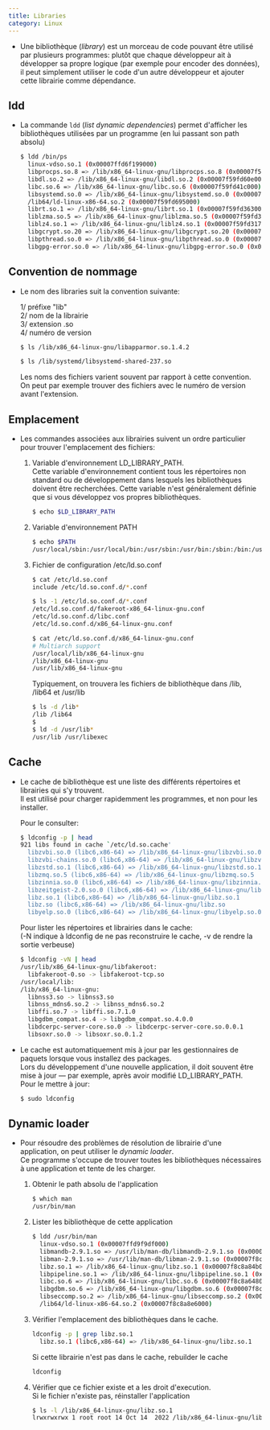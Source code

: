 ```yaml
---
title: Libraries
category: Linux
---
```


* Une bibliothèque (*library*) est un morceau de code pouvant être utilisé par plusieurs programmes: plutôt que chaque développeur ait à développer sa propre logique (par exemple pour encoder des données), il peut simplement utiliser le code d'un autre développeur et ajouter cette librairie comme dépendance.

## ldd

* La commande `ldd` (*list dynamic dependencies*) permet d'afficher les bibliothèques utilisées par un programme (en lui passant son path absolu)

  ``` bash
  $ ldd /bin/ps
    linux-vdso.so.1 (0x00007ffd6f199000)
    libprocps.so.8 => /lib/x86_64-linux-gnu/libprocps.so.8 (0x00007f59fd614000)
    libdl.so.2 => /lib/x86_64-linux-gnu/libdl.so.2 (0x00007f59fd60e000)
    libc.so.6 => /lib/x86_64-linux-gnu/libc.so.6 (0x00007f59fd41c000)
    libsystemd.so.0 => /lib/x86_64-linux-gnu/libsystemd.so.0 (0x00007f59fd36d000)
    /lib64/ld-linux-x86-64.so.2 (0x00007f59fd695000)
    librt.so.1 => /lib/x86_64-linux-gnu/librt.so.1 (0x00007f59fd363000)
    liblzma.so.5 => /lib/x86_64-linux-gnu/liblzma.so.5 (0x00007f59fd33a000)
    liblz4.so.1 => /lib/x86_64-linux-gnu/liblz4.so.1 (0x00007f59fd317000)
    libgcrypt.so.20 => /lib/x86_64-linux-gnu/libgcrypt.so.20 (0x00007f59fd1f9000)
    libpthread.so.0 => /lib/x86_64-linux-gnu/libpthread.so.0 (0x00007f59fd1d6000)
    libgpg-error.so.0 => /lib/x86_64-linux-gnu/libgpg-error.so.0 (0x00007f59fd1b3000)
  ```

## Convention de nommage

* Le nom des libraries suit la convention suivante:

  1/ préfixe "lib"  
  2/ nom de la librairie  
  3/ extension .so  
  4/ numéro de version

  ``` bash
  $ ls /lib/x86_64-linux-gnu/libapparmor.so.1.4.2

  $ ls /lib/systemd/libsystemd-shared-237.so
  ```

  Les noms des fichiers varient souvent par rapport à cette convention.  
  On peut par exemple trouver des fichiers avec le numéro de version avant l'extension.

## Emplacement

* Les commandes associées aux librairies suivent un ordre particulier pour trouver l'emplacement des fichiers:

  1. Variable d'environnement LD_LIBRARY_PATH.  
     Cette variable d'environnement contient tous les répertoires non standard ou de développement dans lesquels les bibliothèques doivent être recherchées. Cette variable n'est généralement définie que si vous développez vos propres bibliothèques.

      ``` bash
      $ echo $LD_LIBRARY_PATH

      ```

  2. Variable d'environnement PATH

      ``` bash
      $ echo $PATH
      /usr/local/sbin:/usr/local/bin:/usr/sbin:/usr/bin:/sbin:/bin:/usr/games:/usr/local/games:/snap/bin
      ```

  3. Fichier de configuration /etc/ld.so.conf

      ``` bash
      $ cat /etc/ld.so.conf
      include /etc/ld.so.conf.d/*.conf

      $ ls -1 /etc/ld.so.conf.d/*.conf
      /etc/ld.so.conf.d/fakeroot-x86_64-linux-gnu.conf
      /etc/ld.so.conf.d/libc.conf
      /etc/ld.so.conf.d/x86_64-linux-gnu.conf

      $ cat /etc/ld.so.conf.d/x86_64-linux-gnu.conf
      # Multiarch support
      /usr/local/lib/x86_64-linux-gnu
      /lib/x86_64-linux-gnu
      /usr/lib/x86_64-linux-gnu
      ```

      Typiquement, on trouvera les fichiers de bibliothèque dans /lib, /lib64 et /usr/lib

      ``` bash
      $ ls -d /lib*
      /lib /lib64
      $
      $ ld -d /usr/lib*
      /usr/lib /usr/libexec
      ```

## Cache

* Le cache de bibliothèque est une liste des différents répertoires et librairies qui s'y trouvent.  
  Il est utilisé pour charger rapidemment les programmes, et non pour les installer.

  Pour le consulter:

  ``` bash
  $ ldconfig -p | head
  921 libs found in cache `/etc/ld.so.cache'
    libzvbi.so.0 (libc6,x86-64) => /lib/x86_64-linux-gnu/libzvbi.so.0
    libzvbi-chains.so.0 (libc6,x86-64) => /lib/x86_64-linux-gnu/libzvbi-chains.so.0
    libzstd.so.1 (libc6,x86-64) => /lib/x86_64-linux-gnu/libzstd.so.1
    libzmq.so.5 (libc6,x86-64) => /lib/x86_64-linux-gnu/libzmq.so.5
    libzinnia.so.0 (libc6,x86-64) => /lib/x86_64-linux-gnu/libzinnia.so.0
    libzeitgeist-2.0.so.0 (libc6,x86-64) => /lib/x86_64-linux-gnu/libzeitgeist-2.0.so.0
    libz.so.1 (libc6,x86-64) => /lib/x86_64-linux-gnu/libz.so.1
    libz.so (libc6,x86-64) => /lib/x86_64-linux-gnu/libz.so
    libyelp.so.0 (libc6,x86-64) => /lib/x86_64-linux-gnu/libyelp.so.0
  ```

  Pour lister les répertoires et librairies dans le cache:  
  (-N indique à ldconfig de ne pas reconstruire le cache, -v de rendre la sortie verbeuse)

  ``` bash
  $ ldconfig -vN | head
  /usr/lib/x86_64-linux-gnu/libfakeroot:
    libfakeroot-0.so -> libfakeroot-tcp.so
  /usr/local/lib:
  /lib/x86_64-linux-gnu:
    libnss3.so -> libnss3.so
    libnss_mdns6.so.2 -> libnss_mdns6.so.2
    libffi.so.7 -> libffi.so.7.1.0
    libgdbm_compat.so.4 -> libgdbm_compat.so.4.0.0
    libdcerpc-server-core.so.0 -> libdcerpc-server-core.so.0.0.1
    libsoxr.so.0 -> libsoxr.so.0.1.2
  ```

* Le cache est automatiquement mis à jour par les gestionnaires de paquets lorsque vous installez des packages.  
  Lors du développement d'une nouvelle application, il doit souvent être mise à jour — par exemple, après avoir modifié LD_LIBRARY_PATH.  
  Pour le mettre à jour:

  ``` bash
  $ sudo ldconfig
  ```

## Dynamic loader

* Pour résoudre des problèmes de résolution de librairie d'une application, on peut utiliser le *dynamic loader*.  
  Ce programme s'occupe de trouver toutes les bibliothèques nécessaires à une application et tente de les charger.

  1. Obtenir le path absolu de l'application

      ``` bash
      $ which man
      /usr/bin/man
      ```

  2. Lister les bibliothèque de cette application

      ``` bash
      $ ldd /usr/bin/man
        linux-vdso.so.1 (0x00007ffd9f9df000)
        libmandb-2.9.1.so => /usr/lib/man-db/libmandb-2.9.1.so (0x00007f8c8a8bd000)
        libman-2.9.1.so => /usr/lib/man-db/libman-2.9.1.so (0x00007f8c8a87a000)
        libz.so.1 => /lib/x86_64-linux-gnu/libz.so.1 (0x00007f8c8a84b000)
        libpipeline.so.1 => /lib/x86_64-linux-gnu/libpipeline.so.1 (0x00007f8c8a83a000)
        libc.so.6 => /lib/x86_64-linux-gnu/libc.so.6 (0x00007f8c8a648000)
        libgdbm.so.6 => /lib/x86_64-linux-gnu/libgdbm.so.6 (0x00007f8c8a638000)
        libseccomp.so.2 => /lib/x86_64-linux-gnu/libseccomp.so.2 (0x00007f8c8a614000)
        /lib64/ld-linux-x86-64.so.2 (0x00007f8c8a8e6000)
      ```

  3. Vérifier l'emplacement des bibliothèques dans le cache.

      ``` bash
      ldconfig -p | grep libz.so.1
        libz.so.1 (libc6,x86-64) => /lib/x86_64-linux-gnu/libz.so.1
      ```

      Si cette librairie n'est pas dans le cache, rebuilder le cache

      ``` bash
      ldconfig
      ```

  4. Vérifier que ce fichier existe et a les droit d'execution.  
     Si le fichier n'existe pas, réinstaller l'application

      ``` bash
      $ ls -l /lib/x86_64-linux-gnu/libz.so.1
      lrwxrwxrwx 1 root root 14 Oct 14  2022 /lib/x86_64-linux-gnu/libz.so.1 -> libz.so.1.2.11
      ```
